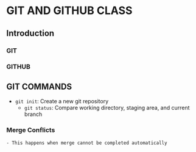 
# GIT AND GITHUB CLASS

## Introduction

### GIT

### GITHUB

## GIT COMMANDS

 - `git init`: Create a new git repository
    - `git status`: Compare working directory, staging area, and current branch
 ### Merge Conflicts
    - This happens when merge cannot be completed automatically